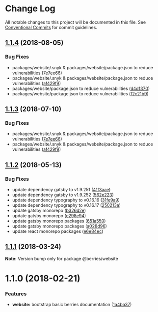 # Change Log

All notable changes to this project will be documented in this file.
See [Conventional Commits](https://conventionalcommits.org) for commit guidelines.

<a name="1.1.4"></a>
## [1.1.4](https://github.com/MartinHelmut/berries/compare/@berries/website@1.1.2...@berries/website@1.1.4) (2018-08-05)


### Bug Fixes

* packages/website/.snyk & packages/website/package.json to reduce vulnerabilities ([7e7ee66](https://github.com/MartinHelmut/berries/commit/7e7ee66))
* packages/website/.snyk & packages/website/package.json to reduce vulnerabilities ([af429f9](https://github.com/MartinHelmut/berries/commit/af429f9))
* packages/website/package.json to reduce vulnerabilities ([d4d1370](https://github.com/MartinHelmut/berries/commit/d4d1370))
* packages/website/package.json to reduce vulnerabilities ([f2c21b9](https://github.com/MartinHelmut/berries/commit/f2c21b9))




<a name="1.1.3"></a>
## [1.1.3](https://github.com/MartinHelmut/berries/compare/@berries/website@1.1.2...@berries/website@1.1.3) (2018-07-10)


### Bug Fixes

* packages/website/.snyk & packages/website/package.json to reduce vulnerabilities ([7e7ee66](https://github.com/MartinHelmut/berries/commit/7e7ee66))
* packages/website/.snyk & packages/website/package.json to reduce vulnerabilities ([af429f9](https://github.com/MartinHelmut/berries/commit/af429f9))




<a name="1.1.2"></a>
## [1.1.2](https://github.com/MartinHelmut/berries/compare/@berries/website@1.1.1...@berries/website@1.1.2) (2018-05-13)


### Bug Fixes

* update dependency gatsby to v1.9.251 ([41f3aae](https://github.com/MartinHelmut/berries/commit/41f3aae))
* update dependency gatsby to v1.9.252 ([562e223](https://github.com/MartinHelmut/berries/commit/562e223))
* update dependency typography to v0.16.16 ([31fe9a9](https://github.com/MartinHelmut/berries/commit/31fe9a9))
* update dependency typography to v0.16.17 ([250213a](https://github.com/MartinHelmut/berries/commit/250213a))
* update gatsby monorepo ([b326d2e](https://github.com/MartinHelmut/berries/commit/b326d2e))
* update gatsby monorepo ([e298e94](https://github.com/MartinHelmut/berries/commit/e298e94))
* update gatsby monorepo packages ([651a550](https://github.com/MartinHelmut/berries/commit/651a550))
* update gatsby monorepo packages ([a028d96](https://github.com/MartinHelmut/berries/commit/a028d96))
* update react monorepo packages ([e6e84ec](https://github.com/MartinHelmut/berries/commit/e6e84ec))




<a name="1.1.1"></a>
## [1.1.1](https://github.com/MartinHelmut/berries/compare/@berries/website@1.1.0...@berries/website@1.1.1) (2018-03-24)




**Note:** Version bump only for package @berries/website

<a name="1.1.0"></a>
# 1.1.0 (2018-02-21)


### Features

* **website:** bootstrap basic berries documentation ([1a4ba37](https://github.com/MartinHelmut/berries/commit/1a4ba37))
